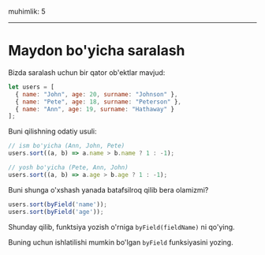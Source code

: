 muhimlik: 5

---

# Maydon bo'yicha saralash

Bizda saralash uchun bir qator ob'ektlar mavjud:

```js
let users = [
  { name: "John", age: 20, surname: "Johnson" },
  { name: "Pete", age: 18, surname: "Peterson" },
  { name: "Ann", age: 19, surname: "Hathaway" }
];
```

Buni qilishning odatiy usuli:

```js
// ism bo'yicha (Ann, John, Pete)
users.sort((a, b) => a.name > b.name ? 1 : -1);

// yosh bo'yicha (Pete, Ann, John)
users.sort((a, b) => a.age > b.age ? 1 : -1);
```

Buni shunga o'xshash yanada batafsilroq qilib bera olamizmi?

```js
users.sort(byField('name'));
users.sort(byField('age'));
```

Shunday qilib, funktsiya yozish o'rniga `byField(fieldName)` ni qo'ying.

Buning uchun ishlatilishi mumkin bo'lgan `byField` funksiyasini yozing.
